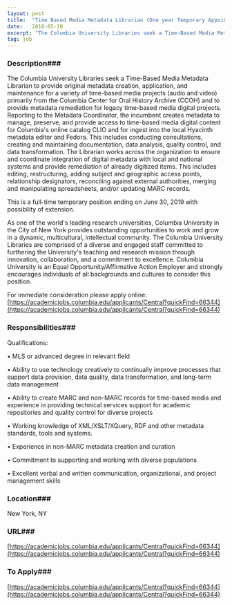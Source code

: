 ```yaml
---
layout: post
title:  "Time Based Media Metadata Librarian (One year Temporary Appointment) - Columbia University Libraries"
date:   2018-05-10
excerpt: "The Columbia University Libraries seek a Time-Based Media Metadata Librarian to provide original metadata creation, application, and maintenance for a variety of time-based media projects (audio and video) primarily from the Columbia Center for Oral History Archive (CCOH) and to provide metadata remediation for legacy time-based media digital projects. Reporting..."
tag: job
---
```


### Description###

The Columbia University Libraries seek a Time-Based Media Metadata Librarian to provide original metadata creation, application, and maintenance for a variety of time-based media projects (audio and video) primarily from the Columbia Center for Oral History Archive (CCOH) and to provide metadata remediation for legacy time-based media digital projects. Reporting to the Metadata Coordinator, the incumbent creates metadata to manage, preserve, and provide access to time-based media digital content for Columbia's online catalog CLIO and for ingest into the local Hyacinth metadata editor and Fedora. This includes conducting consultations, creating and maintaining documentation, data analysis, quality control, and data transformation. The Librarian works across the organization to ensure and coordinate integration of digital metadata with local and national systems and provide remediation of already digitized items. This includes editing, restructuring, adding subject and geographic access points, relationship designators, reconciling against external authorities, merging and manipulating spreadsheets, and/or updating MARC records. 

This is a full-time temporary position ending on June 30, 2019 with possibility of extension. 

As one of the world's leading research universities, Columbia University in the City of New York provides outstanding opportunities to work and grow in a dynamic, multicultural, intellectual community. The Columbia University Libraries are comprised of a diverse and engaged staff committed to furthering the University's teaching and research mission through innovation, collaboration, and a commitment to excellence. Columbia University is an Equal Opportunity/Affirmative Action Employer and strongly encourages individuals of all backgrounds and cultures to consider this position.  

For immediate consideration please apply online:
[https://academicjobs.columbia.edu/applicants/Central?quickFind=66344](https://academicjobs.columbia.edu/applicants/Central?quickFind=66344)


### Responsibilities###

Qualifications:

• 	MLS or advanced degree in relevant field 

• 	 Ability to use technology creatively to continually improve processes that support data provision, data quality, data transformation, and long-term data management 

• 	Ability to create MARC and non-MARC records for time-based media and experience in providing technical services support for academic repositories and quality control for diverse projects 

• 	Working knowledge of XML/XSLT/XQuery, RDF and other metadata standards, tools and systems. 

• 	Experience in non-MARC metadata creation and curation 

• 	Commitment to supporting and working with diverse populations 

• 	Excellent verbal and written communication, organizational, and project management skills  







### Location###

New York, NY


### URL###

[https://academicjobs.columbia.edu/applicants/Central?quickFind=66344](https://academicjobs.columbia.edu/applicants/Central?quickFind=66344)

### To Apply###

[https://academicjobs.columbia.edu/applicants/Central?quickFind=66344](https://academicjobs.columbia.edu/applicants/Central?quickFind=66344)





